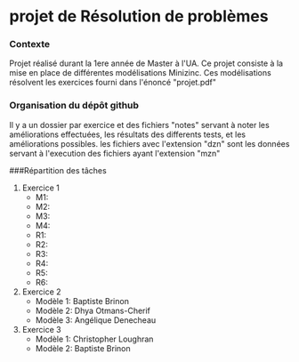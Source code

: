 # projet de Résolution de problèmes

### Contexte

Projet réalisé durant la 1ere année de Master à l'UA.
Ce projet consiste à la mise en place de différentes modélisations Minizinc.
Ces modélisations résolvent les exercices fourni dans l'énoncé "projet.pdf"

### Organisation du dépôt github

Il y a un dossier par exercice et des fichiers "notes" servant à noter les améliorations effectuées, les résultats des differents tests, et les améliorations possibles.
les fichiers avec l'extension "dzn" sont les données servant à l'execution des fichiers ayant l'extension "mzn" 

###Répartition des tâches

1. Exercice 1
	- M1:
	- M2:
	- M3:
	- M4:
	- R1:
	- R2:
	- R3:
	- R4:
	- R5:
	- R6:
2. Exercice 2
	- Modèle 1: Baptiste Brinon
	- Modèle 2: Dhya Otmans-Cherif
	- Modèle 3: Angélique Denecheau
3. Exercice 3
	- Modèle 1: Christopher Loughran
	- Modèle 2: Baptiste Brinon
